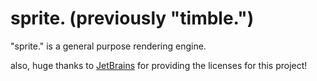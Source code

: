 # sprite. (previously "timble.")

"sprite." is a general purpose rendering engine.

also, huge thanks to [JetBrains](https://www.jetbrains.com/community/opensource/) for providing the licenses for this project!
